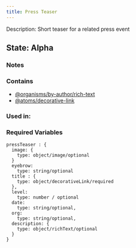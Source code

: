 ```yaml
---
title: Press Teaser
---
```

Description: Short teaser for a related press event

## State: Alpha

### Notes


### Contains
- [@organisms/by-author/rich-text](?p=organisms-rich-text)
- [@atoms/decorative-link](?p=atoms-decorative-link)

### Used in:


### Required Variables

~~~
pressTeaser : {
  image: {
    type: object/image/optional
  }
  eyebrow: 
    type: string/optional
  title : {
    type: object/decorativeLink/required
  },
  level:
    type: number / optional
  date: 
    type: string/optional,
  org: 
    type: string/optional,
  description: {
    type: object/richText/optional
  }
}

~~~
